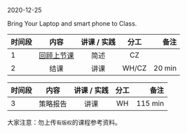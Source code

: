 2020-12-25

Bring Your Laptop and smart phone to Class. 


|  时间段  |  内容    | 讲课 / 实践     |  分工  |备注       |
| :---    |   :----:    |   :----:    |    :----:    |       ---: |
|    1    | [回顾上节课](../WW14/WW14-Plan.md)    |  简述   |   CZ     |        |
|    2    |  结课   |  讲课 |  WH/CZ  |   20 min    |

|  时间段  |  内容    | 讲课 / 实践     |  分工  |备注       |
| :---    |   :----:    |   :----:    |    :----:    |       ---: |
|    3    |  策略报告      |  讲课 |      WH      |   115 min    |





大家注意：勿上传``有版权``的课程参考资料。
